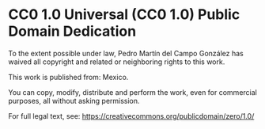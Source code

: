 # CC0 1.0 Universal (CC0 1.0) Public Domain Dedication

To the extent possible under law, Pedro Martín del Campo González has waived all copyright and related or neighboring rights to this work.

This work is published from: Mexico.

You can copy, modify, distribute and perform the work, even for commercial purposes, all without asking permission.

For full legal text, see: <https://creativecommons.org/publicdomain/zero/1.0/>
